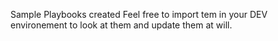 Sample Playbooks created
Feel free to import tem in your DEV environement to look at them and update them at will.
